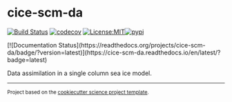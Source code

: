 cice-scm-da
==============================
[![Build Status](https://github.com/mollymwieringa/cice-scm-da/workflows/Tests/badge.svg)](https://github.com/mollymwieringa/cice-scm-da/actions)
[![codecov](https://codecov.io/gh/mollymwieringa/cice-scm-da/branch/main/graph/badge.svg)](https://codecov.io/gh/mollymwieringa/cice-scm-da)
[![License:MIT](https://img.shields.io/badge/License-MIT-lightgray.svg?style=flt-square)](https://opensource.org/licenses/MIT)[![pypi](https://img.shields.io/pypi/v/cice-scm-da.svg)](https://pypi.org/project/cice-scm-da)
<!-- [![conda-forge](https://img.shields.io/conda/dn/conda-forge/cice-scm-da?label=conda-forge)](https://anaconda.org/conda-forge/cice-scm-da) -->[![Documentation Status](https://readthedocs.org/projects/cice-scm-da/badge/?version=latest)](https://cice-scm-da.readthedocs.io/en/latest/?badge=latest)


Data assimilation in a single column sea ice model.

--------

<p><small>Project based on the <a target="_blank" href="https://github.com/jbusecke/cookiecutter-science-project">cookiecutter science project template</a>.</small></p>
